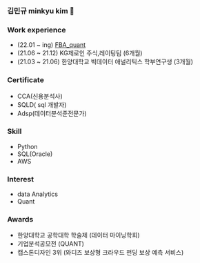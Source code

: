 ### 김민규 minkyu kim 👋

<!--
**kim-min-kyuu/kim-min-kyuu** is a ✨ _special_ ✨ repository because its `README.md` (this file) appears on your GitHub profile.

Here are some ideas to get you started:

🔭 I’m currently working on ...
- 🌱 I’m currently learning ...
- 👯 I’m looking to collaborate on ...
- 🤔 I’m looking for help with ...
- 💬 Ask me about ...
- 📫 How to reach me: ...
- 😄 Pronouns: ...
- ⚡ Fun fact: ...
-->

### Work experience             
- (22.01 ~ ing) [FBA_quant](https://www.fbaquant.com/members)
- (21.06 ~ 21.12) KG제로인 주식,레이팅팀 (6개월) 
- (21.03 ~ 21.06) 한양대학교 빅데이터 애널리틱스 학부연구생 (3개월) 

### Certificate         
- CCA(신용분석사)    
- SQLD( sql 개발자)     
- Adsp(데이터분석준전문가)    

### Skill         
- Python    
- SQL(Oracle)    
- AWS    

### Interest     
- data Analytics        
- Quant     

### Awards     
- 한양대학교 공학대학 학술제 (데이터 마이닝학회)     
- 기업분석공모전 (QUANT)
- 캡스톤디자인 3위 (와디즈 보상형 크라우드 펀딩 보상 예측 서비스)     


